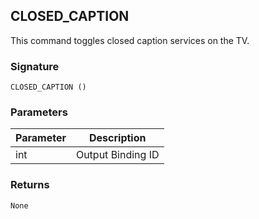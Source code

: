 ## CLOSED\_CAPTION

This command toggles closed caption services on the TV.

### Signature

`CLOSED_CAPTION ()`


### Parameters


| Parameter | Description       |
| --------- | ----------------- |
| int       | Output Binding ID |




### Returns

`None`